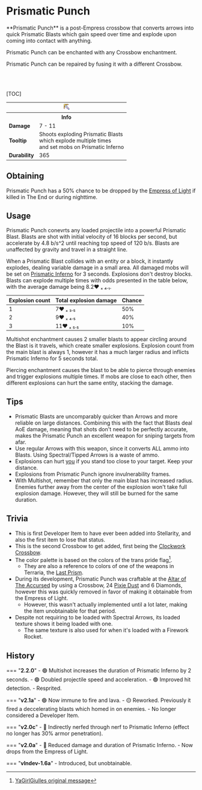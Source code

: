 # Prismatic Punch
<div class="result kohara-infobox-grid" markdown>
<div markdown class="kohara-infobox-text">
**Prismatic Punch** is a post-Empress crossbow that converts arrows into quick Prismatic Blasts which gain speed over time and explode upon coming into contact with anything.

<i class="icon-minecraft icon-minecraft-enchantng-table"></i> Prismatic Punch can be enchanted with any Crossbow enchantment.

<i class="icon-minecraft icon-minecraft-anvil"></i> Prismatic Punch can be repaired by fusing it with a different <i class="icon-minecraft icon-minecraft-crossbow"></i>Crossbow.

<br><br>

[TOC]

</div>
<div class="kohara-infobox-table">
  <table id="kohara-infobox--item">
	<tr>
		<th colspan="2" class="kohara-infobox--top-image"><img src="../../assets/items/prismatic_punch.png"></th>
	</tr>
	<tr>
		<th colspan="2">Info</th>
	</tr>
	<tr>
		<td><b>Damage</b></td>
		<td>7 - 11</td>
	</tr>
	<tr>
		<td><b>Tooltip</b></td>
		<td>Shoots exploding Prismatic Blasts
		<br>
		which explode multiple times
		<br>
		and set mobs on Prismatic Inferno
		</td>
	</tr>
	<tr>
		<td><b>Durability</b></td>
		<td>365</td>
	</tr>
</table>
</div>
</div>

## Obtaining
Prismatic Punch has a 50% chance to be dropped by the [Empress of Light](../mobs/bosses/empress_of_light.md) if killed in The End or during nighttime.

## Usage
Prismatic Punch conevrts any loaded projectile into a powerful Prismatic Blast. Blasts are shot with initial velocity of 16 blocks per second, but accelerate by 4.8 b/s^2 until reaching top speed of 120 b/s. Blasts are unaffected by gravity and travel in a straight line.

When a Prismatic Blast collides with an entity or a block, it instantly explodes, dealing variable damage in a small area. All damaged mobs will be set on [Prismatic Inferno](../mechanics/status_effects.md#prismatic-inferno) for 3 seconds. Explosions don't destroy blocks. Blasts can explode multiple times with odds presented in the table below, with the average damage being 8.2:heart: ₓ ₄․₁.

| Explosion count | Total explosion damage | Chance |
| :--- | :--- | :--- |
| 1 | 7:heart: ₓ ₃․₅ | 50% |
| 2 | 9:heart: ₓ ₄․₅ | 40% |
| 3 | 11:heart: ₓ ₅․₅ | 10% |

Multishot enchantment causes 2 smaller blasts to appear circling around the Blast is it travels, which create smaller explosions. Explosion count from the main blast is always 1, however it has a much larger radius and inflicts Prismatic Inferno for 5 seconds total.

Piercing enchantment causes the blast to be able to pierce through enemies and trigger explosions multiple times. If mobs are close to each other, then different explosions can hurt the same entity, stacking the damage.

## Tips 
- Prismatic Blasts are uncomparably quicker than Arrows and more reliable on large distances. Combining this with the fact that Blasts deal AoE damage, meaning that shots don't need to be perfectly accurate, makes the Prismatic Punch an excellent weapon for sniping targets from afar.
- Use regular Arrows with this weapon, since it converts ALL ammo into Blasts. Using Spectral/Tipped Arrows is a waste of ammo.
- Explosions can hurt <u>you</u> if you stand too close to your target. Keep your distance.
- Explosions from Prismatic Punch ignore invulnerability frames.
- With Multishot, remember that only the main blast has increased radius. Enemies further away from the center of the explosion won't take full explosion damage. However, they will still be burned for the same duration.

## Trivia
- This is first Developer Item to have ever been added into Stellarity, and also the first item to lose that status.
- This is the second Crossbow to get added, first being the [Clockwork Crossbow](clockwork_crossbow.md).
- The color palette is based on the colors of the trans pride flag[^1].
    - They are also a reference to colors of one of the weapons in Terraria, the [Last Prism](https://terraria.wiki.gg/wiki/Last_Prism).
- During its development, Prismatic Punch was craftable at the [Altar of The Accursed](../mechanics/altar_of_the_accursed.md) by using a <i class="icon-minecraft icon-minecraft-crossbow"></i>Crossbow, 24 <i class="icon-stellarity icon-stellarity-pixie-dust"></i>[Pixie Dust](materials/pixie_dust.md) and 6 <i class="icon-minecraft icon-minecraft-diamond"></i>Diamonds, however this was quickly removed in favor of making it obtainable from the Empress of Light.
	- However, this wasn't actually implemented until a lot later, making the item unobtainable for that period.
- Despite not requiring to be loaded with Spectral Arrows, its loaded texture shows it being loaded with one.
	- The same texture is also used for when it's loaded with a <i class="icon-minecraft icon-minecraft-firework-rocket"></i>Firework Rocket.

## History
=== "**2.2.0**"
	- :green_circle: Multishot increases the duration of Prismatic Inferno by 2 seconds.
	- :green_circle: Doubled projectile speed and acceleration.
	- :green_circle: Improved hit detection.
	- Resprited.

=== "**v2.1a**"
	- :green_circle: Now immune to fire and lava.
	- :yellow_circle: Reworked. Previously it fired a deccelerating blasts which homed in on enemies.
	- No longer considered a Developer Item.

=== "**v2.0c**"
	- :red_circle: Indirectly nerfed through nerf to Prismatic Inferno (effect no longer has 30% armor penetration).

=== "**v2.0a**"
    - :red_circle: Reduced damage and duration of Prismatic Inferno.
	- Now drops from the Empress of Light.

=== "**vIndev-1.6a**"
    - Introduced, but unobtainable.

[^1]: [YaGirlGiulles original message](https://discord.com/channels/727033287343734885/727033287666696209/1035208257188397086)
